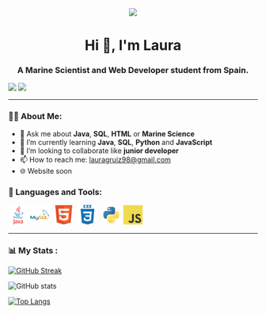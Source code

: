 <div id="header" align="center">
    <img src="https://media3.giphy.com/media/v1.Y2lkPTc5MGI3NjExNDkwMTcwZTJiNWIzYTJlYmQ2MDQ5NWU1Y2M4YjdkMzk4Y2Q4ODk2MyZjdD1n/L1R1tvI9svkIWwpVYr/giphy.gif" width="200" />
    <h1 align="center">Hi 👋, I'm Laura</h1>
    <h3 align="center">A Marine Scientist and Web Developer student from Spain.</h3>
</div>

<div> 
    <a href="https://www.linkedin.com/in/lgomezruiz/" target="_blank"><img src="https://img.shields.io/badge/-LinkedIn-%230077B5?style=for-the-badge&logo=linkedin&logoColor=white" target="_blank"></a>
    <a href = "mailto:lauragruiz98@gmail.com"><img src="https://img.shields.io/badge/-Gmail-%23333?style=for-the-badge&logo=gmail&logoColor=white" target="_blank"></a>
</div>

---

### 👨‍💻 About Me:

- 💬 Ask me about **Java**, **SQL**, **HTML** or **Marine Science**
- 🌱 I’m currently learning **Java**, **SQL**, **Python** and **JavaScript**
- 👯 I’m looking to collaborate like **junior developer**
- 📫 How to reach me: lauragruiz98@gmail.com
- 🌐 Website [](soon) soon

<div align="left">
    <h3>🔨 Languages and Tools:</h3>
    <div>
        <img src="https://github.com/devicons/devicon/blob/master/icons/java/java-original-wordmark.svg" title="Java" **alt="Java" width="40" height="40"/>  
        <img src="https://github.com/devicons/devicon/blob/master/icons/mysql/mysql-original-wordmark.svg" title="MySQL"  alt="MySQL" width="40" height="40"/>&nbsp;
        <img src="https://github.com/devicons/devicon/blob/master/icons/html5/html5-original.svg" title="HTML5" alt="HTML" width="40" height="40"/>&nbsp;
        <img src="https://github.com/devicons/devicon/blob/master/icons/css3/css3-plain-wordmark.svg"  title="CSS3" alt="CSS" width="40" height="40"/>&nbsp;
        <img src="https://github.com/devicons/devicon/blob/master/icons/python/python-original.svg" title="Python" **alt="Python" width="40" height="40"/>
        <img src="https://github.com/devicons/devicon/blob/master/icons/javascript/javascript-original.svg" title="JavaScript" alt="JavaScript" width="40" height="40"/>&nbsp;
    </div>
</div>

---

### 📊 My Stats :

[![GitHub Streak](http://github-readme-streak-stats.herokuapp.com?user=lgomezruiz&theme=onedark)](https://git.io/streak-stats)

![GitHub stats](https://github-readme-stats.vercel.app/api?username=lgomezruiz&show_icons=true&theme=radical)

[![Top Langs](https://github-readme-stats.vercel.app/api/top-langs/?username=lgomezruiz&theme=tokyonight)](https://github.com/anuraghazra/github-readme-stats)
